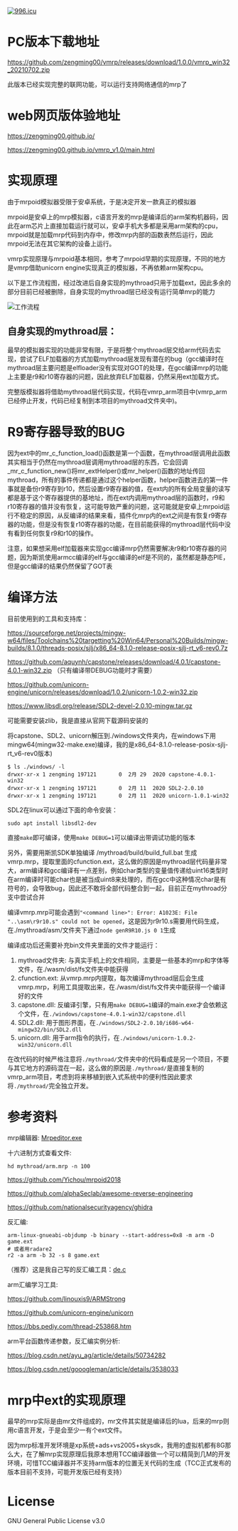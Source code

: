 <a href="https://996.icu"><img src="https://img.shields.io/badge/link-996.icu-red.svg" alt="996.icu" /></a>

# PC版本下载地址

https://github.com/zengming00/vmrp/releases/download/1.0.0/vmrp_win32_20210702.zip

此版本已经实现完整的联网功能，可以运行支持网络通信的mrp了

# web网页版体验地址

https://zengming00.github.io/

https://zengming00.github.io/vmrp_v1.0/main.html

# 实现原理

由于mrpoid模拟器受限于安卓系统，于是决定开发一款真正的模拟器

mrpoid是安卓上的mrp模拟器，c语言开发的mrp是编译后的arm架构机器码，因此在arm芯片上直接加载运行就可以，安卓手机大多都是采用arm架构的cpu，mrpoid就是加载mrp代码到内存中，修改mrp内部的函数表然后运行，因此mrpoid无法在其它架构的设备上运行。

vmrp实现原理与mrpoid基本相同，参考了mrpoid早期的实现原理，不同的地方是vmrp借助unicorn engine实现真正的模拟器，不再依赖arm架构cpu。

以下是工作流程图，经过改进后自身实现的mythroad只用于加载ext，因此多余的部分目前已经被删除，自身实现的mythroad层已经没有运行简单mrp的能力

![工作流程](/doc/images/2.0.jpg)

## 自身实现的mythroad层：

最早的模拟器实现的功能非常有限，于是将整个mythroad层交给arm代码去实现，尝试了ELF加载器的方式加载mythroad层发现有潜在的bug（gcc编译时在mythroad层主要问题是elfloader没有实现对GOT的处理，在gcc编译mrp的功能上主要是r9和r10寄存器的问题，因此放弃ELF加载器，仍然采用ext加载方式。

完整版模拟器将借助mythroad层代码实现，代码在vmrp_arm项目中(vmrp_arm已经停止开发，代码已经复制到本项目的mythroad文件夹中)。

# R9寄存器导致的BUG

因为ext中的mr_c_function_load()函数是第一个函数，在mythroad层调用此函数其实相当于仍然在mythroad层调用mythroad层的东西，它会回调_mr_c_function_new()将mr_extHelper()或mr_helper()函数的地址传回mythroad，所有的事件传递都是通过这个helper函数，helper函数进去的第一件事就是备份r9寄存到r10，然后设置r9寄存器的值，在ext内的所有全局变量的读写都是基于这个寄存器提供的基地址，而在ext内调用mythroad层的函数时，r9和r10寄存器的值并没有恢复，这可能导致严重的问题，这可能就是安卓上mrpoid运行不稳定的原因，从反编译的结果来看，插件化mrp内的ext之间是有恢复r9寄存器的功能，但是没有恢复r10寄存器的功能，在目前能获得的mythroad层代码中没有看到任何恢复r9和r10的操作。

注意，如果想采用elf加载器来实现gcc编译mrp仍然需要解决r9和r10寄存器的问题，因为斯凯使用armcc编译的elf与gcc编译的elf是不同的，虽然都是静态PIE，但是gcc编译的结果仍然保留了GOT表

# 编译方法

目前使用到的工具和支持库：

https://sourceforge.net/projects/mingw-w64/files/Toolchains%20targetting%20Win64/Personal%20Builds/mingw-builds/8.1.0/threads-posix/sjlj/x86_64-8.1.0-release-posix-sjlj-rt_v6-rev0.7z

https://github.com/aquynh/capstone/releases/download/4.0.1/capstone-4.0.1-win32.zip  （只有编译带DEBUG功能时才需要）

https://github.com/unicorn-engine/unicorn/releases/download/1.0.2/unicorn-1.0.2-win32.zip

https://www.libsdl.org/release/SDL2-devel-2.0.10-mingw.tar.gz

可能需要安装zlib，我是直接从官网下载源码安装的

将capstone、SDL2、unicorn解压到./windows文件夹内，在windows下用mingw64(mingw32-make.exe)编译，我的是x86_64-8.1.0-release-posix-sjlj-rt_v6-rev0版本)
```
$ ls ./windows/ -l
drwxr-xr-x 1 zengming 197121       0  2月 29  2020 capstone-4.0.1-win32
drwxr-xr-x 1 zengming 197121       0  2月 11  2020 SDL2-2.0.10
drwxr-xr-x 1 zengming 197121       0  2月 11  2020 unicorn-1.0.1-win32
```

SDL2在linux可以通过下面的命令安装：
```
sudo apt install libsdl2-dev
```

直接`make`即可编译，使用`make DEBUG=1`可以编译出带调试功能的版本

另外，需要用斯凯SDK单独编译 /mythroad/build/build_full.bat 生成vmrp.mrp，提取里面的cfunction.ext，这么做的原因是mythroad层代码量非常大，arm编译和gcc编译有一点差别，例如char类型的变量值传递给uint16类型时在arm编译时可能char也是被当成uint8来处理的，而在gcc中这种情况char是有符号的，会导致bug，因此还不敢将全部代码整合到一起，目前正在mythroad分支中尝试合并

编译vmrp.mrp可能会遇到`"<command line>": Error: A1023E: File "..\asm\r9r10.s" could not be opened`，这是因为r9r10.s需要用代码生成，在./mythroad/asm/文件夹下通过`node genR9R10.js 0 1`生成

编译成功后还需要补充bin文件夹里面的文件才能运行：

1. mythroad文件夹: 与真实手机上的文件相同，主要是一些基本的mrp和字体等文件，在./wasm/dist/fs文件夹中能获得
2. cfunction.ext: 从vmrp.mrp内提取，每次编译mythroad层后会生成vmrp.mrp，利用工具提取出来，在./wasm/dist/fs文件夹中能获得一个编译好的文件
3. capstone.dll: 反编译引擎，只有用`make DEBUG=1`编译的main.exe才会依赖这个文件，在`./windows/capstone-4.0.1-win32/capstone.dll`
4. SDL2.dll: 用于图形界面，在`./windows/SDL2-2.0.10/i686-w64-mingw32/bin/SDL2.dll`
5. unicorn.dll: 用于arm指令的执行，在`./windows/unicorn-1.0.2-win32/unicorn.dll`

在改代码的时候严格注意将`./mythroad/`文件夹中的代码看成是另一个项目，不要与其它地方的源码混在一起，这么做的原因是`./mythroad/`是直接复制的vmrp_arm项目，考虑到将来移植到嵌入式系统中的便利性因此要求将`./mythroad/`完全独立开发。

# 参考资料

mrp编辑器:  [Mrpeditor.exe](tool/Mrpeditor.exe)

十六进制方式查看文件:
```shell
hd mythroad/arm.mrp -n 100
```

https://github.com/Yichou/mrpoid2018

https://github.com/alphaSeclab/awesome-reverse-engineering

https://github.com/nationalsecurityagency/ghidra

反汇编: 
```
arm-linux-gnueabi-objdump -b binary --start-address=0x8 -m arm -D game.ext
# 或者用radare2
r2 -a arm -b 32 -s 8 game.ext
```
（推荐）这是我自己写的反汇编工具：[de.c](tool/de.c)


arm汇编学习工具:

https://github.com/linouxis9/ARMStrong

https://github.com/unicorn-engine/unicorn

https://bbs.pediy.com/thread-253868.htm


arm平台函数传递参数，反汇编实例分析:

https://blog.csdn.net/ayu_ag/article/details/50734282

https://blog.csdn.net/gooogleman/article/details/3538033

# mrp中ext的实现原理

最早的mrp实际是由mr文件组成的，mr文件其实就是编译后的lua，后来的mrp则用c语言开发，于是会至少一有个ext文件。

因为mrp标准开发环境是xp系统+ads+vs2005+skysdk，我用的虚拟机都有8G那么大，在了解mrp实现原理后我原本想用TCC编译器做一个可以精简到几M的开发环境，可惜TCC编译器并不支持arm版本的位置无关代码的生成（TCC正式发布的版本目前不支持，可能开发版已经有支持）


# License

GNU General Public License v3.0
